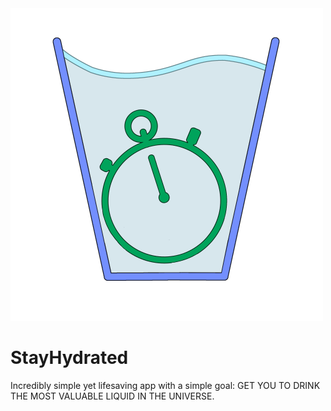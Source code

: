 <img src="https://github.com/Finnbyte/StayHydrated/blob/master/misc/logo.png" width="500" height="500">

# StayHydrated
Incredibly simple yet lifesaving app with a simple goal: GET YOU TO DRINK THE MOST VALUABLE LIQUID IN THE UNIVERSE.
